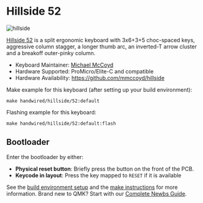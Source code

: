 # Hillside 52

![hillside](https://imgur.com/erJPjvr.png)

[Hillside 52](https://github.com/mmccoyd/hillside)
 is a split ergonomic keyboard
 with 3x6+3+5 choc-spaced keys, aggressive column stagger,
 a longer thumb arc, an inverted-T arrow cluster and a breakoff outer-pinky column.

* Keyboard Maintainer: [Michael McCoyd](https://github.com/mmccoyd)
* Hardware Supported: ProMicro/Elite-C and compatible
* Hardware Availability: https://github.com/mmccoyd/hillside

Make example for this keyboard (after setting up your build environment):

    make handwired/hillside/52:default

Flashing example for this keyboard:

    make handwired/hillside/52:default:flash

## Bootloader

Enter the bootloader by either:

* **Physical reset button**: Briefly press the button on the front of the PCB.
* **Keycode in layout**: Press the key mapped to `RESET` if it is available

See the [build environment setup](https://docs.qmk.fm/#/getting_started_build_tools) and the [make instructions](https://docs.qmk.fm/#/getting_started_make_guide) for more information. Brand new to QMK? Start with our [Complete Newbs Guide](https://docs.qmk.fm/#/newbs).
